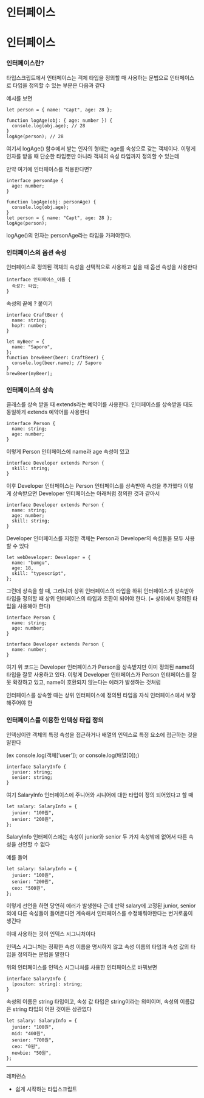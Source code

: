 # 인터페이스

# 인터페이스

### 인터페이스란?

타입스크립트에서 인터페이스는 객체 타입을 정의할 때 사용하는 문법으로 인터페이스로 타입을 정의할 수 있는 부분은 다음과 같다

예시를 보면

```tsx
let person = { name: "Capt", age: 28 };

function logAge(obj: { age: number }) {
  console.log(obj.age); // 28
}
logAge(person); // 28
```

여기서 logAge() 함수에서 받는 인자의 형태는 age를 속성으로 갖는 객체이다. 이렇게 인자를 받을 때 단순한 타입뿐만 아니라 객체의 속성 타입까지 정의할 수 있는데

만약 여기에 인터페이스를 적용한다면?

```tsx
interface personAge {
  age: number;
}

function logAge(obj: personAge) {
  console.log(obj.age);
}
let person = { name: "Capt", age: 28 };
logAge(person);
```

logAge()의 인자는 personAge라는 타입을 가져야한다.

### 인터페이스의 옵션 속성

인터페이스로 정의된 객체의 속성을 선택적으로 사용하고 싶을 때 옵션 속성을 사용한다

```tsx
interface 인터페이스_이름 {
  속성?: 타입;
}
```

속성의 끝에 ? 붙이기

```tsx
interface CraftBeer {
  name: string;
  hop?: number;
}

let myBeer = {
  name: "Saporo",
};
function brewBeer(beer: CraftBeer) {
  console.log(beer.name); // Saporo
}
brewBeer(myBeer);
```

### 인터페이스의 상속

클래스를 상속 받을 때 extends라는 예약어를 사용한다. 인터페이스를 상속받을 때도 동일하게 extends 예약어를 사용한다

```tsx
interface Person {
  name: string;
  age: number;
}
```

이렇게 Person 인터페이스에 name과 age 속성이 있고

```tsx
interface Developer extends Person {
  skill: string;
}
```

이후 Developer 인터페이스는 Person 인터페이스를 상속받아 속성을 추가했다 이렇게 상속받으면 Developer 인터페이스는 아래처럼 정의한 것과 같아서

```tsx
interface Developer extends Person {
  name: string;
  age: number;
  skill: string;
}
```

Developer 인터페이스를 지정한 객체는 Person과 Developer의 속성들을 모두 사용할 수 있다

```tsx
let webDeveloper: Developer = {
  name: "bumgu",
  age: 18,
  skill: "typescript",
};
```

그런데 상속을 할 때, 그러니까 상위 인터페이스의 타입을 하위 인터페이스가 상속받아 타입을 정의할 때 상위 인터페이스의 타입과 호환이 되어야 한다. (= 상위에서 정의된 타입을 사용해야 한다)

```tsx
interface Person {
  name: string;
  age: number;
}

interface Developer extends Person {
  name: number;
}
```

여기 위 코드는 Developer 인터페이스가 Person을 상속받지만 이미 정의된 name의 타입을 잘못 사용하고 있다. 이렇게 Developer 인터페이스가 Person 인터페이스를 잘못 확장하고 있고, name이 호환되지 않는다는 에러가 발생하는 것처럼

인터페이스를 상속할 때는 상위 인터페이스에 정의된 타입을 자식 인터페이스에서 보장해주어야 한

### 인터페이스를 이용한 인덱싱 타입 정의

인덱싱이란 객체의 특정 속성을 접근하거나 배열의 인덱스로 특정 요소에 접근하는 것을 말한다

(ex console.log(객체[’user’]); or console.log(배열[0]);)

```tsx
interface SalaryInfo {
  junior: string;
  senior: string;
}
```

여기 SalaryInfo 인터페이스에 주니어와 시니어에 대한 타입이 정의 되어있다고 할 때

```tsx
let salary: SalaryInfo = {
  junior: "100원",
  senior: "200원",
};
```

SalaryInfo 인터페이스에는 속성이 junior와 senior 두 가지 속성밖에 없어서 다른 속성을 선언할 수 없다

예를 들어

```tsx
let salary: SalaryInfo = {
  junior: "100원",
  senior: "200원",
  ceo: "500원",
};
```

이렇게 선언을 하면 당연히 에러가 발생한다 근데 만약 salary에 고정된 junior, senior외에 다른 속성들이 들어온다면 계속해서 인터페이스를 수정해줘야한다는 번거로움이 생긴다

이때 사용하는 것이 인덱스 시그니처이다

인덱스 시그니처는 정확한 속성 이름을 명시하지 않고 속성 이름의 타입과 속성 값의 타입을 정의하는 문법을 말한다

위의 인터페이스를 인덱스 시그니처를 사용한 인터페이스로 바꿔보면

```tsx
interface SalaryInfo {
  [positon: string]: string;
}
```

속성의 이름은 string 타입이고, 속성 값 타입은 string이라는 의미이며, 속성의 이름값은 string 타입의 어떤 것이든 상관없다

```tsx
let salary: SalaryInfo = {
  junior: "100원",
  mid: "400원",
  senior: "700원",
  ceo: "0원",
  newbie: "50원",
};
```

---

레퍼런스

- 쉽게 시작하는 타입스크립트
